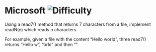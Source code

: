 # Microsoft ![Difficulty](https://img.shields.io/badge/-EASY-green)
	
Using a read7() method that returns 7 characters from a file, implement readN(n) which reads n characters.
	
For example, given a file with the content “Hello world”, three read7() returns “Hello w”, “orld” and then “”.
	

